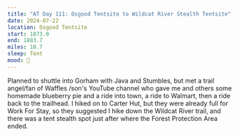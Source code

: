 ```yaml
---
title: "AT Day 111: Osgood Tentsite to Wildcat River Stealth Tentsite"
date: 2024-07-22
location: Osgood Tentsite
start: 1873.0
end: 1883.7
miles: 10.7
sleep: Tent
mood: 🙂
---
```

Planned to shuttle into Gorham with Java and Stumbles, but met a trail angel/fan of Waffles /son's YouTube
channel who gave me and others some homemade blueberry pie and a ride into town, a ride to Walmart, then a
ride back to the trailhead. I hiked on to Carter Hut, but they were already full for Work For Stay, so they
suggested I hike down the Wildcat River trail, and there was a tent stealth spot just after where the Forest
Protection Area ended.